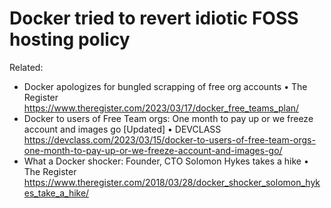 # Docker tried to revert idiotic FOSS hosting policy


Related:

* Docker apologizes for bungled scrapping of free org accounts • The Register  
  <https://www.theregister.com/2023/03/17/docker_free_teams_plan/>
* Docker to users of Free Team orgs: One month to pay up or we freeze account and images go \[Updated\] • DEVCLASS  
  <https://devclass.com/2023/03/15/docker-to-users-of-free-team-orgs-one-month-to-pay-up-or-we-freeze-account-and-images-go/>
* What a Docker shocker: Founder, CTO Solomon Hykes takes a hike • The Register  
  <https://www.theregister.com/2018/03/28/docker_shocker_solomon_hykes_take_a_hike/>
